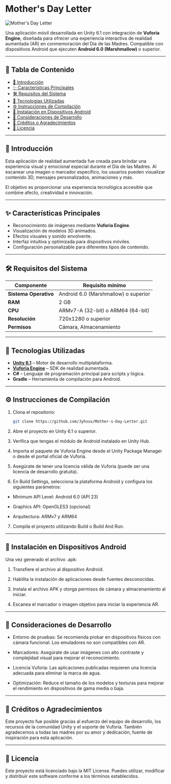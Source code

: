 # Mother's Day Letter

![Mother's Day Letter](https://github.com/user-attachments/assets/2af379a8-b1eb-4133-86d7-50f8cd57f941)

Una aplicación móvil desarrollada en Unity 6.1 con integración de **Vuforia Engine**, diseñada para ofrecer una experiencia interactiva de realidad aumentada (AR) en conmemoración del Día de las Madres. Compatible con dispositivos Android que ejecuten **Android 6.0 (Marshmallow)** o superior.

---

## 📑 Tabla de Contenido

- [📌 Introducción](#introducción)
- [✨ Características Principales](#características-principales)
- [🛠️ Requisitos del Sistema](#requisitos-del-sistema)
- [🧰 Tecnologías Utilizadas](#tecnologías-utilizadas)
- [⚙️ Instrucciones de Compilación](#instrucciones-de-compilación)
- [📲 Instalación en Dispositivos Android](#instalación-en-dispositivos-android)
- [🧪 Consideraciones de Desarrollo](#consideraciones-de-desarrollo)
- [🙏 Créditos o Agradecimientos](#créditos-o-agradecimientos)
- [📄 Licencia](#licencia)

---

## 📌 Introducción

Esta aplicación de realidad aumentada fue creada para brindar una experiencia visual y emocional especial durante el Día de las Madres. Al escanear una imagen o marcador específico, los usuarios pueden visualizar contenido 3D, mensajes personalizados, animaciones y más.

El objetivo es proporcionar una experiencia tecnológica accesible que combine afecto, creatividad e innovación.

---

## ✨ Características Principales

- Reconocimiento de imágenes mediante **Vuforia Engine**.
- Visualización de modelos 3D animados.
- Efectos visuales y sonido envolvente.
- Interfaz intuitiva y optimizada para dispositivos móviles.
- Configuración personalizable para diferentes tipos de contenido.

---

## 🛠️ Requisitos del Sistema

| Componente             | Requisito mínimo                        |
|------------------------|------------------------------------------|
| **Sistema Operativo**  | Android 6.0 (Marshmallow) o superior     |
| **RAM**                | 2 GB                                     |
| **CPU**                | ARMv7-A (32-bit) o ARM64 (64-bit)        |
| **Resolución**         | 720x1280 o superior                      |
| **Permisos**           | Cámara, Almacenamiento                   |

---

## 🧰 Tecnologías Utilizadas

- **[Unity 6.1](https://unity.com/releases)** – Motor de desarrollo multiplataforma.
- **[Vuforia Engine](https://developer.vuforia.com/)** – SDK de realidad aumentada.
- **C#** – Lenguaje de programación principal para scripts y lógica.
- **Gradle** – Herramienta de compilación para Android.

---

## ⚙️ Instrucciones de Compilación

1. Clona el repositorio:

   ```bash
   git clone https://github.com/Jyhsus/Mother-s-Day-Letter.git

2. Abre el proyecto en Unity 6.1 o superior.

3. Verifica que tengas el módulo de Android instalado en Unity Hub.

4. Importa el paquete de Vuforia Engine desde el Unity Package Manager o desde el portal oficial de Vuforia.

5. Asegúrate de tener una licencia válida de Vuforia (puede ser una licencia de desarrollo gratuita).

6. En Build Settings, selecciona la plataforma Android y configura los siguientes parámetros:

  * Minimum API Level: Android 6.0 (API 23)

  * Graphics API: OpenGLES3 (opcional)

  * Arquitectura: ARMv7 y ARM64

7. Compila el proyecto utilizando Build o Build And Run.

---

## 📲 Instalación en Dispositivos Android

Una vez generado el archivo .apk:

1. Transfiere el archivo al dispositivo Android.

2. Habilita la instalación de aplicaciones desde fuentes desconocidas.

3. Instala el archivo APK y otorga permisos de cámara y almacenamiento al iniciar.

4. Escanea el marcador o imagen objetivo para iniciar la experiencia AR.

---

## 🧪 Consideraciones de Desarrollo

* Entorno de pruebas: Se recomienda probar en dispositivos físicos con cámara funcional. Los emuladores no son compatibles con AR.

* Marcadores: Asegúrate de usar imágenes con alto contraste y complejidad visual para mejorar el reconocimiento.

* Licencia Vuforia: Las aplicaciones publicadas requieren una licencia adecuada para eliminar la marca de agua.

* Optimización: Reduce el tamaño de los modelos y texturas para mejorar el rendimiento en dispositivos de gama media o baja.

---

## 🙏 Créditos o Agradecimientos

Este proyecto fue posible gracias al esfuerzo del equipo de desarrollo, los recursos de la comunidad Unity y el soporte de Vuforia. También agradecemos a todas las madres por su amor y dedicación, fuente de inspiración para esta aplicación.

---

## 📄 Licencia

Este proyecto está licenciado bajo la MIT License. Puedes utilizar, modificar y distribuir este software conforme a los términos establecidos.
